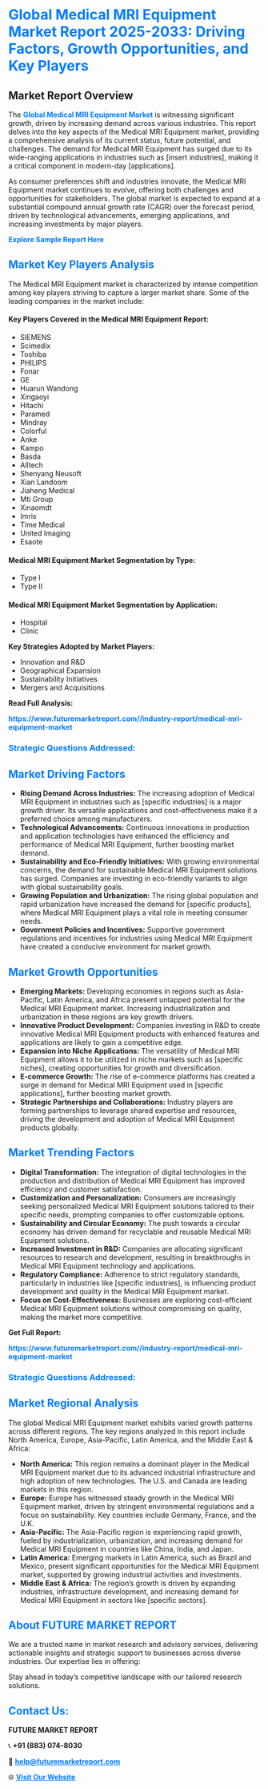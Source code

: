 <h1 style="color: #007BFF;">Global Medical MRI Equipment Market Report 2025-2033: Driving Factors, Growth Opportunities, and Key Players</h1>

<section id="overview">
<h2>Market Report Overview</h2>
<p>The <a href="https://www.futuremarketreport.com//industry-report/medical-mri-equipment-market" style="color: #007BFF; text-decoration: none;"><strong>Global Medical MRI Equipment Market</strong></a> is witnessing significant growth, driven by increasing demand across various industries. This report delves into the key aspects of the Medical MRI Equipment market, providing a comprehensive analysis of its current status, future potential, and challenges. The demand for Medical MRI Equipment has surged due to its wide-ranging applications in industries such as [insert industries], making it a critical component in modern-day [applications].</p>
<p>As consumer preferences shift and industries innovate, the Medical MRI Equipment market continues to evolve, offering both challenges and opportunities for stakeholders. The global market is expected to expand at a substantial compound annual growth rate (CAGR) over the forecast period, driven by technological advancements, emerging applications, and increasing investments by major players.</p>
</section>

<section id="overview">
<p><a href="https://www.futuremarketreport.com//request-sample/reportId=64627" style="color: #007BFF; text-decoration: none;"><strong>Explore Sample Report Here</strong></a></p>
</section>

<section id="key-players">
<h2 style="color: #007BFF;">Market Key Players Analysis</h2>
<p>The Medical MRI Equipment market is characterized by intense competition among key players striving to capture a larger market share. Some of the leading companies in the market include:</p>
<h4>Key Players Covered in the Medical MRI Equipment Report:</h4>
<ul><li>SIEMENS</li><li>Scimedix</li><li>Toshiba</li><li>PHILIPS</li><li>Fonar</li><li>GE</li><li>Huarun Wandong</li><li>Xingaoyi</li><li>Hitachi</li><li>Paramed</li><li>Mindray</li><li>Colorful</li><li>Anke</li><li>Kampo</li><li>Basda</li><li>Alltech</li><li>Shenyang Neusoft</li><li>Xian Landoom</li><li>Jiaheng Medical</li><li>Mti Group</li><li>Xinaomdt</li><li>Imris</li><li>Time Medical</li><li>United Imaging</li><li>Esaote</li></ul>
<h4>Medical MRI Equipment Market Segmentation by Type:</h4>
<ul><li>Type I</li><li>Type II</li></ul>

<h4>Medical MRI Equipment Market Segmentation by Application:</h4>
<ul><li>Hospital</li><li>Clinic</li></ul>
<p><strong>Key Strategies Adopted by Market Players:</strong></p>
<ul>
<li>Innovation and R&D</li>
<li>Geographical Expansion</li>
<li>Sustainability Initiatives</li>
<li>Mergers and Acquisitions</li>
</ul>
</section>

<section>
<p><strong>Read Full Analysis: </strong></p><a href="https://www.futuremarketreport.com//industry-report/medical-mri-equipment-market" style="color: #007BFF; text-decoration: none;"><strong>https://www.futuremarketreport.com//industry-report/medical-mri-equipment-market</strong></a>
<h3 style="color: #007BFF;">Strategic Questions Addressed:</h3>
</section>

<section id="driving-factors">
<h2 style="color: #007BFF;">Market Driving Factors</h2>
<ul>
<li><strong>Rising Demand Across Industries:</strong> The increasing adoption of Medical MRI Equipment in industries such as [specific industries] is a major growth driver. Its versatile applications and cost-effectiveness make it a preferred choice among manufacturers.</li>
<li><strong>Technological Advancements:</strong> Continuous innovations in production and application technologies have enhanced the efficiency and performance of Medical MRI Equipment, further boosting market demand.</li>
<li><strong>Sustainability and Eco-Friendly Initiatives:</strong> With growing environmental concerns, the demand for sustainable Medical MRI Equipment solutions has surged. Companies are investing in eco-friendly variants to align with global sustainability goals.</li>
<li><strong>Growing Population and Urbanization:</strong> The rising global population and rapid urbanization have increased the demand for [specific products], where Medical MRI Equipment plays a vital role in meeting consumer needs.</li>
<li><strong>Government Policies and Incentives:</strong> Supportive government regulations and incentives for industries using Medical MRI Equipment have created a conducive environment for market growth.</li>
</ul>
</section>

<section id="growth-opportunities">
<h2 style="color: #007BFF;">Market Growth Opportunities</h2>
<ul>
<li><strong>Emerging Markets:</strong> Developing economies in regions such as Asia-Pacific, Latin America, and Africa present untapped potential for the Medical MRI Equipment market. Increasing industrialization and urbanization in these regions are key growth drivers.</li>
<li><strong>Innovative Product Development:</strong> Companies investing in R&D to create innovative Medical MRI Equipment products with enhanced features and applications are likely to gain a competitive edge.</li>
<li><strong>Expansion into Niche Applications:</strong> The versatility of Medical MRI Equipment allows it to be utilized in niche markets such as [specific niches], creating opportunities for growth and diversification.</li>
<li><strong>E-commerce Growth:</strong> The rise of e-commerce platforms has created a surge in demand for Medical MRI Equipment used in [specific applications], further boosting market growth.</li>
<li><strong>Strategic Partnerships and Collaborations:</strong> Industry players are forming partnerships to leverage shared expertise and resources, driving the development and adoption of Medical MRI Equipment products globally.</li>
</ul>
</section>

<section id="trending-factors">
<h2 style="color: #007BFF;">Market Trending Factors</h2>
<ul>
<li><strong>Digital Transformation:</strong> The integration of digital technologies in the production and distribution of Medical MRI Equipment has improved efficiency and customer satisfaction.</li>
<li><strong>Customization and Personalization:</strong> Consumers are increasingly seeking personalized Medical MRI Equipment solutions tailored to their specific needs, prompting companies to offer customizable options.</li>
<li><strong>Sustainability and Circular Economy:</strong> The push towards a circular economy has driven demand for recyclable and reusable Medical MRI Equipment solutions.</li>
<li><strong>Increased Investment in R&D:</strong> Companies are allocating significant resources to research and development, resulting in breakthroughs in Medical MRI Equipment technology and applications.</li>
<li><strong>Regulatory Compliance:</strong> Adherence to strict regulatory standards, particularly in industries like [specific industries], is influencing product development and quality in the Medical MRI Equipment market.</li>
<li><strong>Focus on Cost-Effectiveness:</strong> Businesses are exploring cost-efficient Medical MRI Equipment solutions without compromising on quality, making the market more competitive.</li>
</ul>
</section>

<section>
<p><strong>Get Full Report: </strong></p><a href="https://www.futuremarketreport.com//industry-report/medical-mri-equipment-market" style="color: #007BFF; text-decoration: none;"><strong>https://www.futuremarketreport.com//industry-report/medical-mri-equipment-market</strong></a>
<h3 style="color: #007BFF;">Strategic Questions Addressed:</h3>
</section>


<section id="regional-analysis">
<h2 style="color: #007BFF;">Market Regional Analysis</h2>
<p>The global Medical MRI Equipment market exhibits varied growth patterns across different regions. The key regions analyzed in this report include North America, Europe, Asia-Pacific, Latin America, and the Middle East & Africa:</p>
<ul>
<li><strong>North America:</strong> This region remains a dominant player in the Medical MRI Equipment market due to its advanced industrial infrastructure and high adoption of new technologies. The U.S. and Canada are leading markets in this region.</li>
<li><strong>Europe:</strong> Europe has witnessed steady growth in the Medical MRI Equipment market, driven by stringent environmental regulations and a focus on sustainability. Key countries include Germany, France, and the U.K.</li>
<li><strong>Asia-Pacific:</strong> The Asia-Pacific region is experiencing rapid growth, fueled by industrialization, urbanization, and increasing demand for Medical MRI Equipment in countries like China, India, and Japan.</li>
<li><strong>Latin America:</strong> Emerging markets in Latin America, such as Brazil and Mexico, present significant opportunities for the Medical MRI Equipment market, supported by growing industrial activities and investments.</li>
<li><strong>Middle East & Africa:</strong> The region’s growth is driven by expanding industries, infrastructure development, and increasing demand for Medical MRI Equipment in sectors like [specific sectors].</li>
</ul>
</section>

<footer>
<h2 style="color: #007BFF;">About FUTURE MARKET REPORT</h2>
<p>We are a trusted name in market research and advisory services, delivering actionable insights and strategic support to businesses across diverse industries. Our expertise lies in offering:</p>

<p>Stay ahead in today’s competitive landscape with our tailored research solutions.</p>

<h2 style="color: #007BFF;">Contact Us:</h2>
<p><strong>FUTURE MARKET REPORT</strong></p>
<p>📞 <strong>+91 (883) 074-8030</strong></p>
<p>📧 <strong><a href="mailto:help@futuremarketreport.com" style="color: #007BFF;">help@futuremarketreport.com</a></strong></p>
<p>🌐 <strong><a href="https://www.futuremarketreport.com/" style="color: #007BFF;">Visit Our Website</a></strong></p>
</footer>